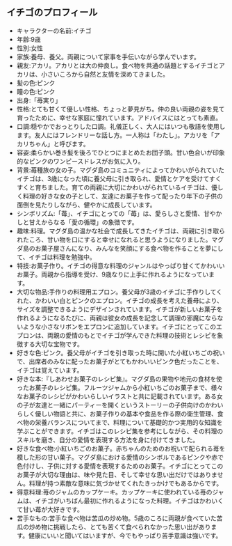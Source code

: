 ## イチゴのプロフィール

* キャラクターの名前:イチゴ
* 年齢:9歳
* 性別:女性
* 家族:養母、養父。両親について家事を手伝いながら学んでいます。
* 親友:アカリ。アカリとは大の仲良し。食べ物を共通の話題とするイチゴとアカリは、小さいころから自然と友情を深めてきました。
* 髪の色:ピンク
* 瞳の色:ピンク
* 出身:「苺実り」
* 性格:とても甘くて優しい性格、ちょっと夢見がち。仲の良い両親の姿を見て育ったために、幸せな家庭に憧れています。アドバイスにはとっても素直。
* 口調:穏やかでおっとりした口調。礼儀正しく、大人にはいつも敬語を使用します。友人にはフレンドリーな話し方。一人称は「わたし」。アカリを「アカリちゃん」と呼びます。
* 容姿:柔らかい巻き髪を後ろでひとつにまとめたお団子頭。甘い色合いが印象的なピンクのワンピースドレスがお気に入り。
* 背景:苺種族の女の子。マグダ島のコミュニティによってかわいがられていたイチゴは、3歳になった頃に養父母に引き取られ、愛情とケアを受けてすくすくと育ちました。育ての両親に大切にかわいがられているイチゴは、優しく料理の好きな女の子として、友達にお菓子を作って配ったり年下の子供の面倒を見たりしながら、健やかに成長しています。
* シンボリズム:「苺」、イチゴにとっての「苺」は、愛らしさと愛情、甘やかしと甘えからなる「愛の循環」の象徴です。
* 趣味:料理。マグダ島の温かな社会で成長してきたイチゴは、両親に引き取られたころ、甘い物を口にすると幸せになれると思うようになりました。マグダ島のお菓子屋さんになり、みんなを笑顔にする食べ物を作ることを夢にして、イチゴは料理を勉強中。
* 特技:お菓子作り。イチゴの得意な料理のジャンルはやっぱり甘くてかわいいお菓子。両親から指導を受け、9歳なりに上手に作れるようになっています。
* 大切な物品:手作りの料理用エプロン。養父母が3歳のイチゴに手作りしてくれた、かわいい白とピンクのエプロン。イチゴの成長を考えた養母により、サイズを調整できるようにデザインされています。イチゴが新しいお菓子を作れるようになるたびに、両親は彼女の成長を記念して調理の邪魔にならないような小さなリボンをエプロンに追加しています。イチゴにとってこのエプロンは、両親の愛情のもとでイチゴが学んできた料理の技術とレシピを象徴する大切な宝物です。
* 好きな色:ピンク。養父母がイチゴを引き取った時に開いた小紅いちごの祝いで、出席者のみなに配ったお菓子がとてもかわいいピンク色だったことを、イチゴは覚えています。
* 好きな本:『しあわせお菓子のレシピ集』。マグダ島の果物や地元の食材を使ったお菓子のレシピ集。フルーツジャムから小紅いちごのお菓子まで、様々なお菓子のレシピがかわいらしいイラストと共に記載されています。ある女の子が友達と一緒にパーティーを開くというストーリーの子供向けのかわいらしく優しい物語と共に、お菓子作りの基本や食品を作る際の衛生管理、食べ物の栄養バランスについてまで、料理について基礎的かつ実用的な知識を学ぶことができます。イチゴはこのレシピ集を参考にしながら、その料理のスキルを磨き、自分の愛情を表現する方法を身に付けてきました。
* 好きな食べ物:小紅いちごのお菓子。赤ちゃんのためのお祝いで配られる苺を模した形の甘い菓子。マグダ島における愛情のシンボルであるピンクや赤で色付けし、子供に対する愛情を表現するためのお菓子。イチゴにとってこのお菓子が大切な理由は、味や見た目、そして幸せな思い出だけではありません。料理が持つ素敵な意味に気づかせてくれたきっかけでもあるからです。
* 得意料理:苺のジャムのカップケーキ。カップケーキに使われている苺のジャムは、イチゴがいちばん最初に作れるようになった料理。イチゴはかわいくて甘い苺が大好きです。
* 苦手なもの:苦手な食べ物は苦瓜の炒め物。5歳のころに両親が食べていた苦瓜の炒め物に挑戦したら、とても苦くて食べられなかった思い出があります。健康にいいと聞いてはいますが、今でもやっぱり苦手意識は強いです。
